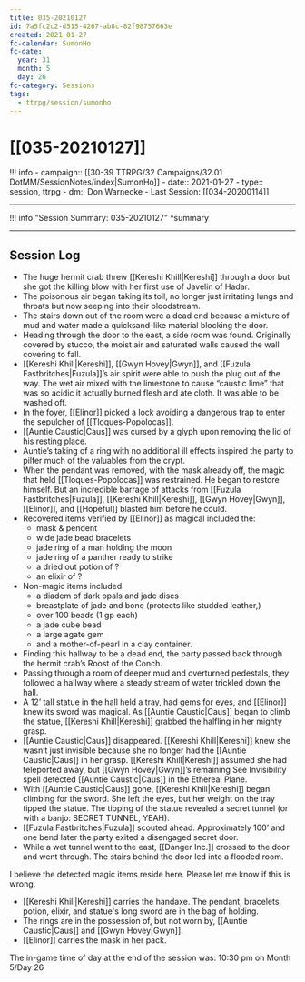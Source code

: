 ```yaml
---
title: 035-20210127
id: 7a5fc2c2-d515-4267-ab8c-82f98757663e
created: 2021-01-27
fc-calendar: SumonHo
fc-date:
  year: 31
  month: 5
  day: 26
fc-category: Sessions
tags:
  - ttrpg/session/sumonho
---
```


# [[035-20210127]]

!!! info
    - campaign:: [[30-39 TTRPG/32 Campaigns/32.01 DotMM/SessionNotes/index|SumonHo]]
    - date:: 2021-01-27
    - type:: session, ttrpg
    - dm:: Don Warnecke
    - Last Session: [[034-20200114]]


---

!!! info "Session Summary: 035-20210127"
    ^summary

---

## Session Log

- The huge hermit crab threw [[Kereshi Khill|Kereshi]] through a door but she got the killing blow with her first use of Javelin of Hadar.
- The poisonous air began taking its toll, no longer just irritating lungs and throats but now seeping into their bloodstream.
- The stairs down out of the room were a dead end because a mixture of mud and water made a quicksand-like material blocking the door.
- Heading through the door to the east, a side room was found. Originally covered by stucco, the moist air and saturated walls caused the wall covering to fall.
- [[Kereshi Khill|Kereshi]], [[Gwyn Hovey|Gwyn]], and [[Fuzula Fastbritches|Fuzula]]’s air spirit were able to push the plug out of the way. The wet air mixed with the limestone to cause “caustic lime” that was so acidic it actually burned flesh and ate cloth. It was able to be washed off.
- In the foyer, [[Elinor]] picked a lock avoiding a dangerous trap to enter the sepulcher of [[Tloques-Popolocas]].
- [[Auntie Caustic|Caus]]  was cursed by a glyph upon removing the lid of his resting place.
- Auntie’s taking of a ring with no additional ill effects inspired the party to pilfer much of the valuables from the crypt.
- When the pendant was removed, with the mask already off, the magic that held [[Tloques-Popolocas]] was restrained. He began to restore himself. But an incredible barrage of attacks from [[Fuzula Fastbritches|Fuzula]], [[Kereshi Khill|Kereshi]], [[Gwyn Hovey|Gwyn]], [[Elinor]], and [[Hopeful]] blasted him before he could.
- Recovered items verified by [[Elinor]] as magical included the:
    - mask & pendent
    - wide jade bead bracelets
    - jade ring of a man holding the moon
    - jade ring of a panther ready to strike
    - a dried out potion of ?
    - an elixir of ? 
- Non-magic items included:
    - a diadem of dark opals and jade discs
    - breastplate of jade and bone (protects like studded leather,)
    - over 100 beads (1 gp each)
    - a jade cube bead 
    - a large agate gem
    - and a mother-of-pearl in a clay container.   
- Finding this hallway to be a dead end, the party passed back through the hermit crab’s Roost of the Conch.
- Passing through a room of deeper mud and overturned pedestals, they followed a hallway where a steady stream of water trickled down the hall.
- A 12’ tall statue in the hall held a tray, had gems for eyes, and [[Elinor]] knew its sword was magical. As [[Auntie Caustic|Caus]]  began to climb the statue, [[Kereshi Khill|Kereshi]] grabbed the halfling in her mighty grasp.
- [[Auntie Caustic|Caus]]  disappeared. [[Kereshi Khill|Kereshi]] knew she wasn’t just invisible because she no longer had the [[Auntie Caustic|Caus]]  in her grasp. [[Kereshi Khill|Kereshi]] assumed she had teleported away, but [[Gwyn Hovey|Gwyn]]’s remaining See Invisibility spell detected [[Auntie Caustic|Caus]]  in the Ethereal Plane.
- With [[Auntie Caustic|Caus]]  gone, [[Kereshi Khill|Kereshi]] began climbing for the sword. She left the eyes, but her weight on the tray tipped the statue. The tipping of the statue revealed a secret tunnel (or with a banjo: SECRET TUNNEL, YEAH).
- [[Fuzula Fastbritches|Fuzula]] scouted ahead. Approximately 100’ and one bend later the party exited a disengaged secret door.
- While a wet tunnel went to the east, [[Danger Inc.]]  crossed to the door and went through. The stairs behind the door led into a flooded room.  
  
I believe the detected magic items reside here. Please let me know if this is wrong. 

- [[Kereshi Khill|Kereshi]] carries the handaxe. The pendant, bracelets, potion, elixir, and statue's long sword are in the bag of holding.
- The rings are in the possession of, but not worn by, [[Auntie Caustic|Caus]]  and [[Gwyn Hovey|Gwyn]].
- [[Elinor]] carries the mask in her pack.    

The in-game time of day at the end of the session was: 10:30 pm on Month 5/Day 26

